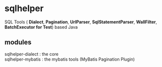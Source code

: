 # sqlhelper
SQL Tools ( <b>Dialect</b>, <b>Pagination</b>, <b>UrlParser</b>, <b>SqlStatementParser</b>, <b>WallFilter</b>, <b>BatchExecutor for Test</b>) based Java

## modules
sqlhelper-dialect : the core <br/> 
sqlhelper-mybatis : the mybatis tools (MyBatis Pagination Plugin)
